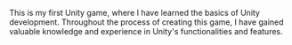 This is my first Unity game, where I have learned the basics of Unity development. Throughout the process of creating this game, I have gained valuable knowledge and experience in Unity's functionalities and features.
